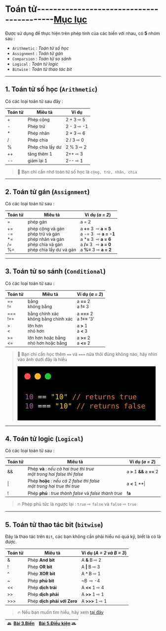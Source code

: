 # Toán tử------------------------------------------[Mục lục](https://github.com/Zenfection/Javascript)

Được sử dụng để thực hiện trên phép tính của các biến với nhau, có **5** nhóm sau :

- `Arithmetic` : *Toán tử số học*
- `Assignment` : *Toán tử gán*
- `Comparsion` : *Toán tử so sánh*
- `Logical` : *Toán tử logic*
- `Bitwise` : *Toán tử thao tác bit*

---

## 1. Toán tử số học (`Arithmetic`)

Có các loại toán tử sau đây :  

| Toán tử | Miêu tả          | Ví dụ      |
| ------- | ---------------- | ---------- |
| +       | Phép cộng        | 2 + 3 ⇨ 5  |
| -       | Phép trừ         | 2 - 3 ⇨ -1 |
| *       | Phép nhân        | 2 * 3 ⇨ 6  |
| /       | Phép chia        | 2 / 3 ⇨ 0  |
| %       | Phép chia lấy dư | 2 % 3 ⇨ 2  |
| ++      | tăng thêm 1      | 2++ ⇨ 3    |
| --      | giảm lại 1       | 2-- ⇨ 1    |

> 🤔  Bạn chỉ cần nhớ toán tử số học là `cộng, trừ, nhân, chia`

---

## 2. Toán tử gán (`Assignment`)

Có các loại toán tử sau :

| Toán tử                    | Miêu tả                                                                                                | Ví dụ (*a = 2*)                                                                                                                       |
| -------------------------- | ------------------------------------------------------------------------------------------------------ | ------------------------------------------------------------------------------------------------------------------------------------- |
| =                          | phép gán                                                                                               | a = 2                                                                                                                                 |
| +=<br>-=<br>*=<br>/=<br>%= | phép cộng và gán<br>phép trừ và gán<br>phép nhân và gán<br>phép chia và gán<br>phép chia lấy dư vá gán | a **+=** 3  ⇨ **a = 5**<br>a -= 3   ⇨ **a = -1**<br>a ***=** 3  ⇨ **a = 6**<br>a **/=** 3   ⇨ **a = 0**<br>a **%=** 3 ⇨ **a = 2**<br> |

---

## 3. Toán tử so sánh (`Conditional`)

Có các loại toán tử sau : 

| Toán tử    | Miêu tả                                | Ví dụ (*a = 2*)               |
| ---------- | -------------------------------------- | ----------------------------- |
| ==<br>!=   | bằng<br>không bằng                     | a **==** 2<br>a **!=** 3      |
| ===<br>!== | bằng chính xác<br>không bằng chính xác | a **===** 2 <br>a **!==** '3' |
| ><br><     | lớn hơn<br>nhỏ hơn                     | a **>** 1 <br>a **<** 3       |
| >=<br><=   | lớn hơn hoặc bằng<br>nhỏ hơn hoặc bằng | a **>=** 2 <br>a **<=** 2     |

> 🤔  Bạn chỉ cần học thêm `==` và `===` nữa thôi đúng không nào, hãy nhìn vào ảnh dưới đây là hiểu 
> 
> ![Ảnh chụp Màn hình 2021-01-22 lúc 00.24.04.png](https://raw.githubusercontent.com/Zenfection/Image/master/2021/01/22-00-24-13-A%CC%89nh%20chu%CC%A3p%20Ma%CC%80n%20hi%CC%80nh%202021-01-22%20lu%CC%81c%2000.24.04.png)

---

## 4. Toán tử logic (`Logical`)

Có các loại toán tử sau : 

| Toán tử | Miêu tả                                                                      | Ví dụ (*a = 2*)             |
| ------- | ---------------------------------------------------------------------------- | --------------------------- |
| &&      | Phép **và** : *nếu cả hai true thì true* <br>*một trong hai false thì false* | a **>** 1 **&&** a **==** 2 |
| \|      | Phép **hoặc** : *nếu cả 2 false thì false*<br>*một trong hai true thì true*  | a **<** 1 **\|              |
| !       | Phép **phủ** : *true thành false* và *false thành true*                      | **!a**                      |

> 🔥 Phép phủ tức là ngược lại : `true` ⇨ `false` và `false` ⇨ `true`

---

## 5. Toán tử thao tác bit (`bitwise`)

Đây là thao tác trên `Bit`, các bạn không cần phải hiểu nó quá kỹ, biết là có là được.

| Toán tử | Miêu tả                     | Ví dụ (*A = 2 và B = 3*) |
| ------- | --------------------------- | ------------------------ |
| &       | Phép **And bit**            | A **&** B ⇨ 2            |
| !       | Phép **OR bit**             | A **\|** B ⇨ 3           |
| ^       | Phép **XOR bit**            | A **^** B ⇨ 1            |
| ~       | Phép **phủ bit**            | ~B  ⇨ -4                 |
| <<      | Phép **dịch trái**          | A **<<** 1 ⇨ 4           |
| >>      | Phép **dịch phải**          | A **>>** 1 ⇨ 1           |
| >>>     | Phép **dịch phải với Zero** | A **>>>** 1 ⇨ 1          |

> 🔥  Nếu bạn muốn tìm hiểu, hãy xem [tại đây](https://openplanning.net/12281/cac-toan-tu-bitwise)

| 🔙  [Bài 3.Biến](https://github.com/Zenfection/Javascript/blob/master/Javascript%20Basic/3.Bien.md) | [Bài 5.Điều kiện](https://github.com/Zenfection/Javascript/blob/master/Javascript%20Basic/5.Dieukien.md) 🔜 |
| --------------------------------------------------------------------------------------------------- | ----------------------------------------------------------------------------------------------------------- |
